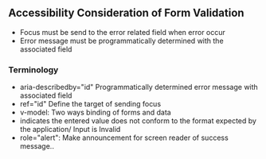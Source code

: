 ## Accessibility Consideration of Form Validation
* Focus must be send to the error related field when error occur
* Error message must be programmatically determined with the associated field
  
### Terminology
* aria-describedby="id" Programmatically determined error message with associated field
* ref="id" Define the target of sending focus
* v-model: Two ways binding of forms and data
* indicates the entered value does not conform to the format expected by the application/ Input is Invalid
* role="alert": Make announcement for screen reader of success message..
